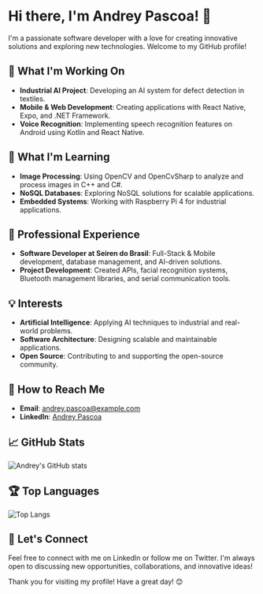 # Hi there, I'm Andrey Pascoa! 👋

I'm a passionate software developer with a love for creating innovative solutions and exploring new technologies. Welcome to my GitHub profile!

## 🌟 What I'm Working On

- **Industrial AI Project**: Developing an AI system for defect detection in textiles.
- **Mobile & Web Development**: Creating applications with React Native, Expo, and .NET Framework.
- **Voice Recognition**: Implementing speech recognition features on Android using Kotlin and React Native.

## 🌱 What I'm Learning

- **Image Processing**: Using OpenCV and OpenCvSharp to analyze and process images in C++ and C#.
- **NoSQL Databases**: Exploring NoSQL solutions for scalable applications.
- **Embedded Systems**: Working with Raspberry Pi 4 for industrial applications.

## 💼 Professional Experience

- **Software Developer at Seiren do Brasil**: Full-Stack & Mobile development, database management, and AI-driven solutions.
- **Project Development**: Created APIs, facial recognition systems, Bluetooth management libraries, and serial communication tools.

## 💡 Interests

- **Artificial Intelligence**: Applying AI techniques to industrial and real-world problems.
- **Software Architecture**: Designing scalable and maintainable applications.
- **Open Source**: Contributing to and supporting the open-source community.

## 📧 How to Reach Me

- **Email**: [andrey.pascoa@example.com](mailto\:andrey.pascoa@example.com)
- **LinkedIn**: [Andrey Pascoa](https://www.linkedin.com/in/andrey-pascoa/)

## 📈 GitHub Stats
![Andrey's GitHub stats](https://github-readme-stats.vercel.app/api?username=AndreyPascoa&show_icons=true&theme=radical)

## 🏆 Top Languages
![Top Langs](https://github-readme-stats.vercel.app/api/top-langs/?username=AndreyPascoa&layout=compact&theme=radical)

## 🤝 Let's Connect

Feel free to connect with me on LinkedIn or follow me on Twitter. I'm always open to discussing new opportunities, collaborations, and innovative ideas!

Thank you for visiting my profile! Have a great day! 😊

